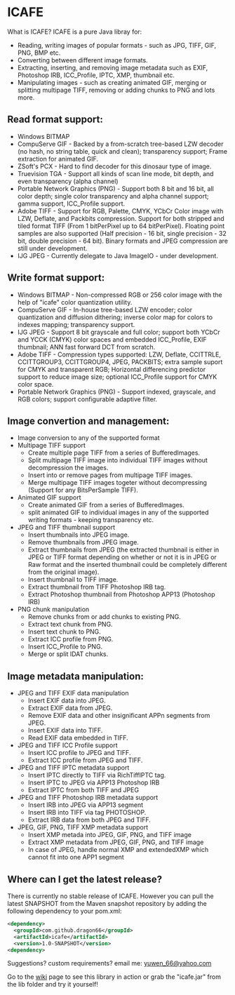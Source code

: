 ICAFE
=====

What is ICAFE?
ICAFE is a pure Java libray for:
- Reading, writing images of popular formats - such as JPG, TIFF, GIF, PNG, BMP etc.
- Converting between different image formats.
- Extracting, inserting, and removing image metadata such as EXIF, Photoshop IRB, ICC_Profile, IPTC, XMP, thumbnail etc.
- Manipulating images - such as creating animated GIF, merging or splitting multipage TIFF, removing or adding chunks to PNG and lots more.

Read format support:
----------------------
- Windows BITMAP
- CompuServe GIF - Backed by a from-scratch tree-based LZW decoder (no hash, no string table, quick and clean); transparency support; Frame extraction for animated GIF. 
- ZSoft's PCX - Hard to find decoder for this dinosaur type of image.
- Truevision TGA - Support all kinds of scan line mode, bit depth, and even transparency (alpha channel)
- Portable Network Graphics (PNG) - Support both 8 bit and 16 bit, all color depth; single color transparency and alpha channel support; gamma support, ICC_Profile support.
- Adobe  TIFF - Support for RGB, Palette, CMYK, YCbCr Color image with LZW, Deflate, and Packbits compression. Support for both stripped and tiled format TIFF (From 1 bitPerPixel up to 64 bitPerPixel). Floating point samples are also supported (Half precision - 16 bit, single precision - 32 bit, double precision - 64 bit). Binary formats and JPEG compression are still under development.
- IJG JPEG - Currently delegate to Java ImageIO - under development.

Write format support:
-----------------------
- Windows BITMAP - Non-compressed RGB or 256 color image with the help of "icafe" color quantization utility.
- CompuServe GIF - In-house tree-based LZW encoder; color quantization and diffusion dithering; inverse color map for colors to indexes mapping; transparency support.
- IJG JPEG - Support 8 bit grayscale and full color; support both YCbCr and YCCK (CMYK) color spaces and embedded ICC_Profile, EXIF thumbnail; ANN fast forward DCT from scratch.
- Adobe TIFF - Compression types supported: LZW, Deflate, CCITTRLE, CCITTGROUP3, CCITTGROUP4, JPEG, PACKBITS; extra sample suport for CMYK and transparent RGB; Horizontal differencing predictor support to reduce image size; optional ICC_Profile support for CMYK color space. 
- Portable Network Graphics (PNG) - Support indexed, grayscale, and RGB colors; support configurable adaptive filter.

Image convertion and management:
----------------------------------------
- Image conversion to any of the supported format
- Multipage TIFF support
  * Create multiple page TIFF from a series of BufferedImages.
  * Split multipage TIFF image into individual TIFF images without decompression the images.
  * Insert into or remove pages from multipage TIFF images.
  * Merge multipage TIFF images togeter without decompressing (Support for any BitsPerSample TIFF).
- Animated GIF support
  * Create animated GIF from a series of BufferedImages.
  * split animated GIF to individual images in any of the supported writing formats - keeping transparency etc.
- JPEG and TIFF thumbnail support
   * Insert thumbnails into JPEG image.
   * Remove thumbnails from JPEG image.
   * Extract thumbnails from JPEG (the extracted thumbnail is either in JPEG or TIFF format depending on whether or not it is in JPEG or Raw format and the inserted thumbnail could be completely different from the original image).
   * Insert thumbnail to TIFF image.
   * Extract thumbnail from TIFF Photoshop IRB tag.
   * Extract Photoshop thumbnail from Photoshop APP13 (Photoshop IRB)
- PNG chunk manipulation
   * Remove chunks from or add chunks to existing PNG.
   * Extract text chunk from PNG.
   * Insert text chunk to PNG.
   * Extract ICC profile from PNG.
   * Insert ICC_Profile to PNG.
   * Merge or split IDAT chunks.
 
Image metadata manipulation:
----------------------------------------
- JPEG and TIFF EXIF data manipulation
   * Insert EXIF data into JPEG.
   * Extract EXIF data from JPEG.
   * Remove EXIF data and other insignificant APPn segments from JPEG.
   * Insert EXIF data into TIFF.
   * Read EXIF data embedded in TIFF.
- JPEG and TIFF ICC Profile support
   * Insert ICC profile to JPEG and TIFF.
   * Extract ICC profile from JPEG and TIFF.
- JPEG and TIFF IPTC metadata support
   * Insert IPTC directly to TIFF via RichTiffIPTC tag.
   * Insert IPTC to JPEG via APP13 Photoshop IRB
   * Extract IPTC from both TIFF and JPEG
- JPEG and TIFF Photoshop IRB metadata support
   * Insert IRB into JPEG via APP13 segment
   * Insert IRB into TIFF via tag PHOTOSHOP.
   * Extract IRB data from both JPEG and TIFF.
- JPEG, GIF, PNG, TIFF XMP metadata support
   * Insert XMP metada into JPEG, GIF, PNG, and TIFF image
   * Extract XMP metadata from JPEG, GIF, PNG, and TIFF image
   * In case of JPEG, handle normal XMP and extendedXMP which cannot fit into one APP1 segment 

Where can I get the latest release?
-----------------------------------
There is currently no stable release of ICAFE. However you can pull the latest SNAPSHOT from the Maven snapshot repository by adding the following dependency to your pom.xml:

```xml
<dependency>
  <groupId>com.github.dragon66</groupId>
  <artifactId>icafe</artifactId>
  <version>1.0-SNAPSHOT</version>
<dependency>
``` 

Suggestions? custom requirements? email me: yuwen_66@yahoo.com

Go to the [wiki] page to see this library in action or grab the "icafe.jar" from the lib folder and try it yourself!

[wiki]:https://github.com/dragon66/icafe/wiki

